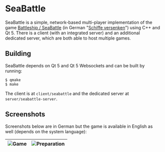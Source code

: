 # SeaBattle
SeaBattle is a simple, network-based multi-player implementation of the game
[Battleship / SeaBattle](https://en.wikipedia.org/wiki/Battleship_(game)) (in German "[Schiffe versenken](https://de.wikipedia.org/wiki/Schiffe_versenken)") using C++ and Qt 5. There is a client (with an integrated server) and an additional dedicated server, which are both able to host multiple games.

## Building
SeaBattle depends on Qt 5 and Qt 5 Websockets and can be built by running:

```
$ qmake
$ make
```

The client is at `client/seabattle` and the dedicated server at `server/seabattle-server`.

## Screenshots
Screenshots below are in German but the game is available in English as well (depends on the system language):

| ![Game](https://user-images.githubusercontent.com/3035868/41205468-3e792a82-6cf4-11e8-9409-21ad7e422873.png) | ![Preparation](https://user-images.githubusercontent.com/3035868/41205469-3e9307f4-6cf4-11e8-9ef3-1d5fec5c658d.png) |
|-----|-----|
